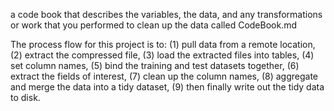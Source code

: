 a code book that describes the variables, the data, and any transformations or work that you performed to clean up the data called CodeBook.md

The process flow for this project is to:
(1) pull data from a remote location, 
(2) extract the compressed file, 
(3) load the extracted files into tables, 
(4) set column names,
(5) bind the training and test datasets together,
(6) extract the fields of interest,
(7) clean up the column names, 
(8) aggregate and merge the data into a tidy dataset,
(9) then finally write out the tidy data to disk.